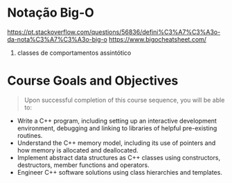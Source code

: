 # Notação Big-O

  https://pt.stackoverflow.com/questions/56836/defini%C3%A7%C3%A3o-da-nota%C3%A7%C3%A3o-big-o
  https://www.bigocheatsheet.com/
  
1. classes de comportamentos assintótico

# Course Goals and Objectives
> Upon successful completion of this course sequence, you will be able to:

- Write a C++ program, including setting up an interactive development environment, debugging and linking to libraries of helpful pre-existing routines.
- Understand the C++ memory model, including its use of pointers and how memory is allocated and deallocated. 
- Implement abstract data structures as C++ classes using constructors, destructors, member functions and operators. 
- Engineer C++ software solutions using class hierarchies and templates.
